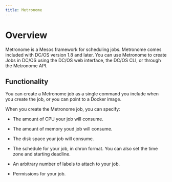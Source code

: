 ```yaml
---
title: Metronome
---
```


# Overview

Metronome is a Mesos framework for scheduling jobs. Metronome comes included with DC/OS version 1.8 and later. You can use Metronome to create Jobs in DC/OS using the DC/OS web interface, the DC/OS CLI, or through the Metronome API.

## Functionality

You can create a Metronome job as a single command you include when you create the job, or you can point to a Docker image.

When you create the Metronome job, you can specify:

* The amount of CPU your job will consume.

* The amount of memory youd job will consume.

* The disk space your job will consume.

* The schedule for your job, in chron format. You can also set the time zone and starting deadline.

* An arbitrary number of labels to attach to your job.

* Permissions for your job.
